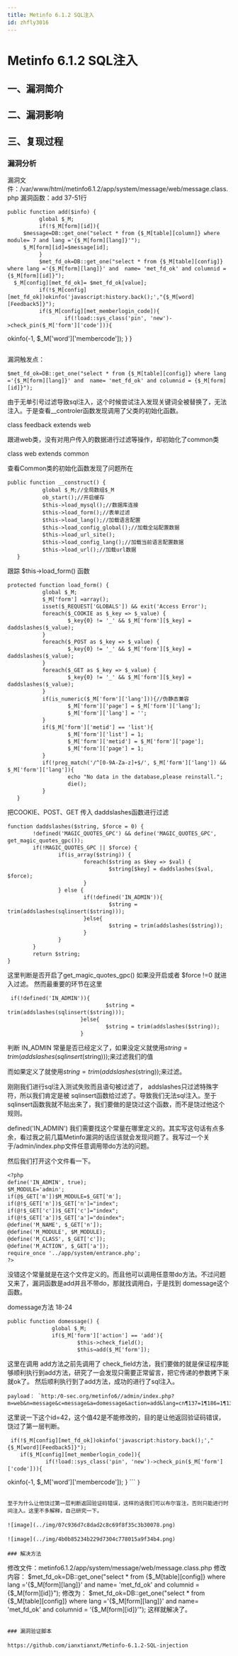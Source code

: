 ```yaml
---
title: Metinfo 6.1.2 SQL注入
id: zhfly3016
---
```


# Metinfo 6.1.2 SQL注入

## 一、漏洞简介

## 二、漏洞影响

## 三、复现过程

### 漏洞分析

漏洞文件：/var/www/html/metinfo6.1.2/app/system/message/web/message.class.php
漏洞函数：add 37-51行

```
public function add($info) {
          global $_M;
          if(!$_M[form][id]){
     $message=DB::get_one("select * from {$_M[table][column]} where module= 7 and lang ='{$_M[form][lang]}'");
     $_M[form][id]=$message[id];
          }
          $met_fd_ok=DB::get_one("select * from {$_M[table][config]} where lang ='{$_M[form][lang]}' and  name= 'met_fd_ok' and columnid = {$_M[form][id]}");
  $_M[config][met_fd_ok]= $met_fd_ok[value];
          if(!$_M[config][met_fd_ok])okinfo('javascript:history.back();',"{$_M[word][Feedback5]}");
          if($_M[config][met_memberlogin_code]){
                  if(!load::sys_class('pin', 'new')->check_pin($_M['form']['code'])){

```
 okinfo(-1, $_M['word']['membercode']);
              }
  } 
``` 
```

漏洞触发点：

```
$met_fd_ok=DB::get_one("select * from {$_M[table][config]} where lang ='{$_M[form][lang]}' and  name= 'met_fd_ok' and columnid = {$_M[form][id]}"); 
```

由于无单引号过滤导致sql注入，这个时候尝试注入发现关键词全被替换了，无法注入。于是查看__controler函数发现调用了父类的初始化函数。

class feedback extends web

跟进web类，没有对用户传入的数据进行过滤等操作，却初始化了common类

class web extends common

查看Common类的初始化函数发现了问题所在

```
public function __construct() {
           global $_M;//全局数组$_M
           ob_start();//开启缓存
           $this->load_mysql();//数据库连接
           $this->load_form();//表单过滤
           $this->load_lang();//加载语言配置
           $this->load_config_global();//加载全站配置数据
           $this->load_url_site();
           $this->load_config_lang();//加载当前语言配置数据
           $this->load_url();//加载url数据
   } 
```

跟踪 $this→load_form() 函数

```
protected function load_form() {
           global $_M;
           $_M['form'] =array();
           isset($_REQUEST['GLOBALS']) && exit('Access Error');
           foreach($_COOKIE as $_key => $_value) {
                   $_key{0} != '_' && $_M['form'][$_key] = daddslashes($_value);
           }
           foreach($_POST as $_key => $_value) {
                   $_key{0} != '_' && $_M['form'][$_key] = daddslashes($_value);
           }
           foreach($_GET as $_key => $_value) {
                   $_key{0} != '_' && $_M['form'][$_key] = daddslashes($_value);
           }
           if(is_numeric($_M['form']['lang'])){//伪静态兼容
                   $_M['form']['page'] = $_M['form']['lang'];
                   $_M['form']['lang'] = '';
           }
           if($_M['form']['metid'] == 'list'){
                   $_M['form']['list'] = 1;
                   $_M['form']['metid'] = $_M['form']['page'];
                   $_M['form']['page'] = 1;
           }
           if(!preg_match('/^[0-9A-Za-z]+$/', $_M['form']['lang']) && $_M['form']['lang']){
                   echo "No data in the database,please reinstall.";
                   die();
           }
   } 
```

把COOKIE、POST、GET 传入 daddslashes函数进行过滤

```
function daddslashes($string, $force = 0) {
        !defined('MAGIC_QUOTES_GPC') && define('MAGIC_QUOTES_GPC',         get_magic_quotes_gpc());
        if(!MAGIC_QUOTES_GPC || $force) {
                if(is_array($string)) {
                        foreach($string as $key => $val) {
                                $string[$key] = daddslashes($val, $force);
                        }
                } else {
                        if(!defined('IN_ADMIN')){
                                $string = trim(addslashes(sqlinsert($string)));
                        }else{
                                $string = trim(addslashes($string));
                        }
                }
        }
        return $string;
} 
```

这里判断是否开启了get_magic_quotes_gpc() 如果没开启或者 $force !=0 就进入过滤。
然而最重要的环节在这里

```
 if(!defined('IN_ADMIN')){
                               $string = trim(addslashes(sqlinsert($string)));
                       }else{
                               $string = trim(addslashes($string));
                       } 
```

判断 IN_ADMIN 常量是否已经定义了，如果没定义就使用$string = trim(addslashes(sqlinsert($string)));来过滤我们的值

而如果定义了就使用$string = trim(addslashes($string));来过滤。

刚刚我们进行sql注入测试失败而且语句被过滤了， addslashes只过滤特殊字符，所以我们肯定是被 sqlinsert函数给过滤了。导致我们无法sql注入。至于sqlinsert函数我就不贴出来了，我们要做的是饶过这个函数，而不是饶过他这个规则。

defined('IN_ADMIN') 我们需要找这个常量在哪里定义的。其实写这句话有点多余，看过我之前几篇Metinfo漏洞的话应该就会发现问题了。我写过一个关于/admin/index.php文件任意调用带do方法的问题。

然后我们打开这个文件看一下。

```
<?php
define('IN_ADMIN', true);
$M_MODULE='admin';
if(@$_GET['m'])$M_MODULE=$_GET['m'];
if(@!$_GET['n'])$_GET['n']="index";
if(@!$_GET['c'])$_GET['c']="index";
if(@!$_GET['a'])$_GET['a']="doindex";
@define('M_NAME', $_GET['n']);
@define('M_MODULE', $M_MODULE);
@define('M_CLASS', $_GET['c']);
@define('M_ACTION', $_GET['a']);
require_once '../app/system/entrance.php';
?> 
```

没错这个常量就是在这个文件定义的。而且他可以调用任意带do方法。不过问题又来了，漏洞函数是add并且不带do，那就找调用白，于是找到 domessage这个函数。

domessage方法 18-24

```
public function domessage() {
              global $_M;
              if($_M['form']['action'] == 'add'){
                      $this->check_field();
                      $this→add($_M['form']); 
```

这里在调用 add方法之前先调用了 check_field方法，我们要做的就是保证程序能够顺利执行到add方法，研究了一会发现只需要正常留言，把它传递的参数拷下来就ok了。
然后顺利执行到了add方法，成功的进行了sql注入。

```
payload： `http:/0-sec.org/metinfo6//admin/index.php?m=web&n=message&c=message&a=domessage&action=add&lang=cn¶137=1¶186=1¶138=1¶139=1¶140=1&id=42` 
```

这里说一下这个id=42，这个值42是不能修改的，目的是让他返回验证码错误，饶过了第一层判断。

```
 if(!$_M[config][met_fd_ok])okinfo('javascript:history.back();',"{$_M[word][Feedback5]}");
    if($_M[config][met_memberlogin_code]){
            if(!load::sys_class('pin', 'new')->check_pin($_M['form']['code'])){

```
 okinfo(-1, $_M['word']['membercode']);
        } 
``` `}` 
```

至于为什么让他饶过第一层判断返回验证码错误，这样的话我们可以布尔盲注，否则只能进行时间注入。这里不多解释，自己研究一下。

![image](../img/07c936d7c8dad2c8c69f8f35c3b30078.png)

![image](../img/4b0b85234b229d7304c778015a9f34b4.png)

### 解决方法

```
修改文件：metinfo6.1.2/app/system/message/web/message.class.php
修改内容：
        $met_fd_ok=DB::get_one("select * from {$_M[table][config]} where lang ='{$_M[form][lang]}' and  name= 'met_fd_ok' and columnid = {$_M[form][id]}");
修改为：
        $met_fd_ok=DB::get_one("select * from {$_M[table][config]} where lang ='{$_M[form][lang]}' and  name= 'met_fd_ok' and columnid = ‘{$_M[form][id]}’");
这样就解决了。 
```

### 漏洞验证脚本

https://github.com/ianxtianxt/Metinfo-6.1.2-SQL-injection